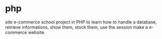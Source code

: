 # php
site e-commerce
school project in PHP to learn how to handle a database, retrieve informations, show them, stock them, use the session
make a e-commerce website.
